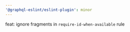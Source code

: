 ```yaml
---
'@graphql-eslint/eslint-plugin': minor
---
```


feat: ignore fragments in `require-id-when-available` rule
